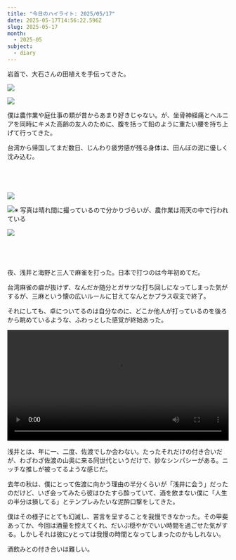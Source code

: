 ```yaml
---
title: "今日のハイライト: 2025/05/17"
date: 2025-05-17T14:56:22.596Z
slug: 2025-05-17
month:
  - 2025-05
subject:
  - diary
---
```

岩首で、大石さんの田植えを手伝ってきた。

![](/images/diary/2025-05-17/1747488234398~2.jpg)

![](/images/diary/2025-05-17/1747488234325.jpg)

僕は農作業や庭仕事の類が昔からあまり好きじゃない。が、坐骨神経痛とヘルニアを同時にキメた高齢の友人のために、腹を括って鉛のように重たい腰を持ち上げて行ってきた。

台湾から帰国してまだ数日、じんわり疲労感が残る身体は、田んぼの泥に優しく沈み込む。

###### 　﻿

![](/images/diary/2025-05-17/pxl_20250517_081819295.jpg)

![※ 写真は晴れ間に撮っているので分かりづらいが、農作業は雨天の中で行われている](/images/diary/2025-05-17/1747488234273.jpg)

![](/images/diary/2025-05-17/pxl_20250517_082011860~2.jpg)

###### 　﻿

夜、浅井と海野と三人で麻雀を打った。日本で打つのは今年初めてだ。

台湾麻雀の癖が抜けず、なんだか随分とガサツな打ち回しになってしまった気がするが、三麻という懐の広いルールに甘えてなんとかプラス収支で終了。

それにしても、卓についてるのは自分なのに、どこか他人が打っているのを後ろから眺めているような、ふわっとした感覚が終始あった。


<video controls width="100%">
  <source src="/images/diary/2025-05-17/PXL_20250517_153841132.mp4">
  お使いのブラウザでは動画を再生できません。
</video>

浅井とは、年に一、二度、佐渡でしか会わない。たったそれだけの付き合いだが、わざわざ佐渡の山奥に来る同世代というだけで、妙なシンパシーがある。ニッチな推しが被ってるような感じだ。

去年の秋は、僕にとって佐渡に向かう理由の半分くらいが「浅井に会う」だったのだけど、いざ会ってみたら彼はひたすら酔っていて、酒を飲まない僕に「人生の半分は損してる」とテンプレみたいな泥酔口撃をしてきた。

僕はその様子にとても幻滅し、苦言を呈することを我慢できなかった。その甲斐あってか、今回は酒量を控えてくれ、だいぶ穏やかでいい時間を過ごせた気がする。しかしそれは彼にyとっては我慢の時間となってしまったのかもしれない。

酒飲みとの付き合いは難しい。